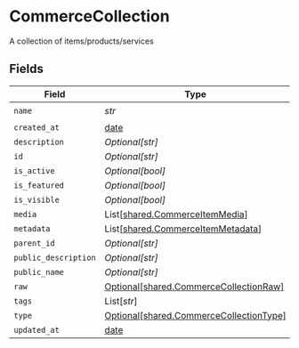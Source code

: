 # CommerceCollection

A collection of items/products/services


## Fields

| Field                                                                                    | Type                                                                                     | Required                                                                                 | Description                                                                              |
| ---------------------------------------------------------------------------------------- | ---------------------------------------------------------------------------------------- | ---------------------------------------------------------------------------------------- | ---------------------------------------------------------------------------------------- |
| `name`                                                                                   | *str*                                                                                    | :heavy_check_mark:                                                                       | N/A                                                                                      |
| `created_at`                                                                             | [date](https://docs.python.org/3/library/datetime.html#date-objects)                     | :heavy_minus_sign:                                                                       | N/A                                                                                      |
| `description`                                                                            | *Optional[str]*                                                                          | :heavy_minus_sign:                                                                       | N/A                                                                                      |
| `id`                                                                                     | *Optional[str]*                                                                          | :heavy_minus_sign:                                                                       | N/A                                                                                      |
| `is_active`                                                                              | *Optional[bool]*                                                                         | :heavy_minus_sign:                                                                       | N/A                                                                                      |
| `is_featured`                                                                            | *Optional[bool]*                                                                         | :heavy_minus_sign:                                                                       | N/A                                                                                      |
| `is_visible`                                                                             | *Optional[bool]*                                                                         | :heavy_minus_sign:                                                                       | N/A                                                                                      |
| `media`                                                                                  | List[[shared.CommerceItemMedia](../../models/shared/commerceitemmedia.md)]               | :heavy_minus_sign:                                                                       | N/A                                                                                      |
| `metadata`                                                                               | List[[shared.CommerceItemMetadata](../../models/shared/commerceitemmetadata.md)]         | :heavy_minus_sign:                                                                       | N/A                                                                                      |
| `parent_id`                                                                              | *Optional[str]*                                                                          | :heavy_minus_sign:                                                                       | N/A                                                                                      |
| `public_description`                                                                     | *Optional[str]*                                                                          | :heavy_minus_sign:                                                                       | N/A                                                                                      |
| `public_name`                                                                            | *Optional[str]*                                                                          | :heavy_minus_sign:                                                                       | N/A                                                                                      |
| `raw`                                                                                    | [Optional[shared.CommerceCollectionRaw]](../../models/shared/commercecollectionraw.md)   | :heavy_minus_sign:                                                                       | N/A                                                                                      |
| `tags`                                                                                   | List[*str*]                                                                              | :heavy_minus_sign:                                                                       | N/A                                                                                      |
| `type`                                                                                   | [Optional[shared.CommerceCollectionType]](../../models/shared/commercecollectiontype.md) | :heavy_minus_sign:                                                                       | N/A                                                                                      |
| `updated_at`                                                                             | [date](https://docs.python.org/3/library/datetime.html#date-objects)                     | :heavy_minus_sign:                                                                       | N/A                                                                                      |